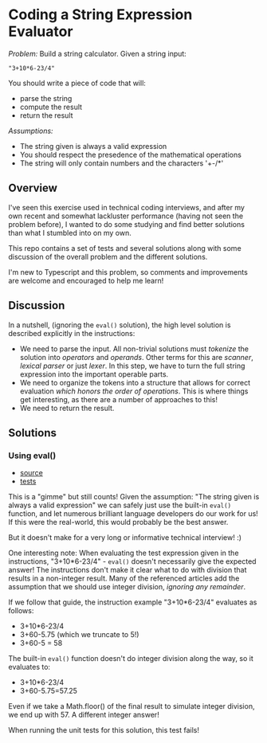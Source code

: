 # Coding a String Expression Evaluator

*Problem:*
Build a string calculator. Given a string input:

    "3+10*6-23/4"

You should write a piece of code that will:

- parse the string
- compute the result
- return the result

*Assumptions:*

- The string given is always a valid expression
- You should respect the presedence of the mathematical operations
- The string will only contain numbers and the characters '+-/*'

## Overview

I've seen this exercise used in technical coding interviews, and after my own recent and somewhat lackluster performance (having not seen the problem before), I wanted to do some studying and find better solutions than what I stumbled into on my own.

This repo contains a set of tests and several solutions along with some discussion of the overall problem and the different solutions.

I'm new to Typescript and this problem, so comments and improvements are welcome and encouraged to help me learn!

## Discussion

In a nutshell, (ignoring the `eval()` solution), the high level solution is described explicitly in the instructions:

* We need to parse the input. All non-trivial solutions must _tokenize_ the solution into _operators_ and _operands_. Other terms for this are _scanner_, _lexical parser_ or just _lexer_. In this step, we have to turn the full string expression into the important operable parts.
* We need to organize the tokens into a structure that allows for correct evaluation _which honors the order of operations_. This is where things get interesting, as there are a number of approaches to this!
* We need to return the result.

## Solutions

### Using eval()

* [source]('./src/eval.ts')
* [tests]('./tests/eval.test.ts')

This is a "gimme" but still counts! Given the assumption: "The string given is always a valid expression" we can safely just use the built-in `eval()` function, and let numerous brilliant language developers do our work for us! If this were the real-world, this would probably be the best answer.

But it doesn't make for a very long or informative technical interview! :)

One interesting note: When evaluating the test expression given in the instructions, "3+10*6-23/4" - `eval()` doesn't necessarily give the expected answer! The instructions don't make it clear what to do with division that results in a non-integer result. Many of the referenced articles add the assumption that we should use integer division, _ignoring any remainder_. 

If we follow that guide, the instruction example "3+10*6-23/4" evaluates as follows:

* 3+10*6-23/4
* 3+60-5.75 (which we truncate to 5!)
* 3+60-5 = 58

The built-in `eval()` function doesn't do integer division along the way, so it evaluates to:

* 3+10*6-23/4
* 3+60-5.75=57.25

Even if we take a Math.floor() of the final result to simulate integer division, we end up with 57. A different integer answer!

When running the unit tests for this solution, this test fails!
